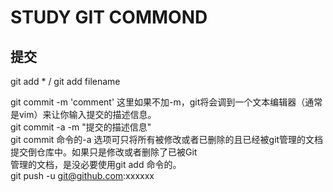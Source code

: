 STUDY GIT COMMOND
==============================

提交
------------
git add *  / git add filename <br/>
> 
git commit -m 'comment'  这里如果不加-m，git将会调到一个文本编辑器（通常是vim）来让你输入提交的描述信息。<br/>
git commit -a -m "提交的描述信息" <br/>
git commit 命令的-a 选项可只将所有被修改或者已删除的且已经被git管理的文档提交倒仓库中。如果只是修改或者删除了已被Git <br/>管理的文档，是没必要使用git add 命令的。<br/>
git push -u git@github.com:xxxxxx <br/>


